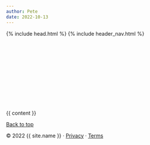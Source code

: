 ```yaml
---
author: Pete
date: 2022-10-13
---
```

<!doctype html>
<html lang="en">
  {% include head.html %}
  <style>
    main {
      margin-top: 200px;
    }
  </style>
  <body>
    {% include header_nav.html %}
    <main>
      <div class="container">
        {{ content }}
      </div>
      <footer class="container">
        <p class="float-end"><a href="#">Back to top</a></p>
        <p>&copy; 2022 {{ site.name }} &middot; <a href="#">Privacy</a> &middot; <a href="#">Terms</a></p>
      </footer>
    </main>
  </body>
</html>
